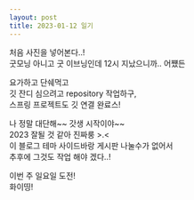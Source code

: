 ```yaml
---
layout: post  
title: 2023-01-12 일기
---
```

  
처음 사진을 넣어본다..!  
굿모닝 아니고 굿 이브닝인데 12시 지났으니까.. 어쩄든  

요가하고 단쉐먹고   
깃 잔디 심으려고 repository 작업하구,  
스프링 프로젝트도 깃 연결 완료스!  

나 정말 대단해~~ 갓생 시작이야~~  
2023 잘될 것 같아 진짜룽 >.<  
이 블로그 테마 사이드바랑 게시판 나눌수가 없어서  
추후에 그것도 작업 해야 겠다..!  

이번 주 일요일 도전!  
화이띵!

